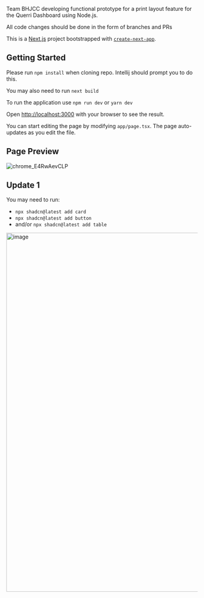 Team BHJCC developing functional prototype for a print layout feature for the Querri Dashboard using Node.js.

All code changes should be done in the form of branches and PRs

This is a [Next.js](https://nextjs.org) project bootstrapped with [`create-next-app`](https://nextjs.org/docs/app/api-reference/cli/create-next-app).

## Getting Started

Please run ``npm install`` when cloning repo. Intellij should prompt you to do this.

You may also need to run ``next build``

To run the application use ``npm run dev`` or ``yarn dev``


Open [http://localhost:3000](http://localhost:3000) with your browser to see the result.

You can start editing the page by modifying `app/page.tsx`. The page auto-updates as you edit the file.

## Page Preview
![chrome_E4RwAevCLP](https://github.com/user-attachments/assets/2f53609f-0377-4cd9-acaa-8f914db8283f)

## Update 1
You may need to run:
- ``npx shadcn@latest add card``
- ``npx shadcn@latest add button``
- and/or ``npx shadcn@latest add table``
<img width="946" alt="image" src="https://github.com/user-attachments/assets/dc8ed6b0-2ec0-437d-9ba1-91d593d45863" />


